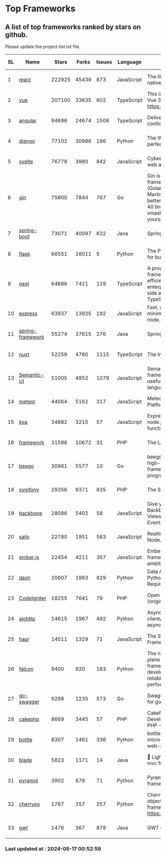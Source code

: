 # Top Frameworks
## A list of top frameworks ranked by stars on github.  
Please update the project-list.txt file.

| SL| Name  | Stars| Forks| Issues | Language | Description | Last Commit |
| --| ------| -----| ---- | ------ | -------- | ----------- | ----------- |
| 1 | [react](https://github.com/facebook/react) | 222925 | 45439 | 873 | JavaScript | The library for web and native user interfaces. | 2024-05-17 00:29:05 |
| 2 | [vue](https://github.com/vuejs/vue) | 207100 | 33635 | 602 | TypeScript | This is the repo for Vue 2. For Vue 3, go to https://github.com/vuejs/core | 2023-12-31 13:23:55 |
| 3 | [angular](https://github.com/angular/angular) | 94696 | 24674 | 1508 | TypeScript | Deliver web apps with confidence 🚀 | 2024-05-17 00:32:14 |
| 4 | [django](https://github.com/django/django) | 77102 | 30986 | 186 | Python | The Web framework for perfectionists with deadlines. | 2024-05-17 00:25:23 |
| 5 | [svelte](https://github.com/sveltejs/svelte) | 76778 | 3980 | 842 | JavaScript | Cybernetically enhanced web apps | 2024-05-16 21:28:21 |
| 6 | [gin](https://github.com/gin-gonic/gin) | 75800 | 7844 | 767 | Go | Gin is a HTTP web framework written in Go (Golang). It features a Martini-like API with much better performance -- up to 40 times faster. If you need smashing performance, get yourself some Gin. | 2024-05-14 02:25:54 |
| 7 | [spring-boot](https://github.com/spring-projects/spring-boot) | 73071 | 40097 | 632 | Java | Spring Boot | 2024-05-16 22:38:07 |
| 8 | [flask](https://github.com/pallets/flask) | 66551 | 16011 | 5 | Python | The Python micro framework for building web applications. | 2024-05-11 15:40:26 |
| 9 | [nest](https://github.com/nestjs/nest) | 64686 | 7421 | 119 | TypeScript | A progressive Node.js framework for building efficient, scalable, and enterprise-grade server-side applications with TypeScript/JavaScript 🚀 | 2024-05-16 07:04:40 |
| 10 | [express](https://github.com/expressjs/express) | 63937 | 13925 | 192 | JavaScript | Fast, unopinionated, minimalist web framework for node. | 2024-05-14 02:31:23 |
| 11 | [spring-framework](https://github.com/spring-projects/spring-framework) | 55274 | 37615 | 276 | Java | Spring Framework | 2024-05-16 14:47:02 |
| 12 | [nuxt](https://github.com/nuxt/nuxt) | 52259 | 4780 | 1115 | TypeScript | The Intuitive Vue Framework. | 2024-05-16 21:14:39 |
| 13 | [Semantic-UI](https://github.com/Semantic-Org/Semantic-UI) | 51005 | 4952 | 1079 | JavaScript | Semantic is a UI component framework based around useful principles from natural language. | 2023-01-11 17:05:32 |
| 14 | [meteor](https://github.com/meteor/meteor) | 44064 | 5162 | 317 | JavaScript | Meteor, the JavaScript App Platform | 2024-05-15 19:06:35 |
| 15 | [koa](https://github.com/koajs/koa) | 34882 | 3215 | 57 | JavaScript | Expressive middleware for node.js using ES2017 async functions | 2024-04-22 06:25:10 |
| 16 | [framework](https://github.com/laravel/framework) | 31588 | 10672 | 31 | PHP | The Laravel Framework. | 2024-05-16 21:44:26 |
| 17 | [beego](https://github.com/beego/beego) | 30961 | 5577 | 10 | Go | beego is an open-source, high-performance web framework for the Go programming language. | 2024-05-15 14:10:56 |
| 18 | [symfony](https://github.com/symfony/symfony) | 29356 | 9371 | 835 | PHP | The Symfony PHP framework | 2024-05-16 14:44:43 |
| 19 | [backbone](https://github.com/jashkenas/backbone) | 28086 | 5402 | 58 | JavaScript | Give your JS App some Backbone with Models, Views, Collections, and Events | 2024-03-06 23:22:47 |
| 20 | [sails](https://github.com/balderdashy/sails) | 22780 | 1951 | 583 | JavaScript | Realtime MVC Framework for Node.js | 2024-05-15 20:11:48 |
| 21 | [ember.js](https://github.com/emberjs/ember.js) | 22454 | 4211 | 357 | JavaScript | Ember.js - A JavaScript framework for creating ambitious web applications | 2024-05-14 19:04:27 |
| 22 | [dash](https://github.com/plotly/dash) | 20607 | 1993 | 829 | Python | Data Apps & Dashboards for Python. No JavaScript Required. | 2024-05-15 19:22:03 |
| 23 | [CodeIgniter](https://github.com/bcit-ci/CodeIgniter) | 18255 | 7641 | 79 | PHP | Open Source PHP Framework (originally from EllisLab) | 2024-03-20 03:51:42 |
| 24 | [aiohttp](https://github.com/aio-libs/aiohttp) | 14615 | 1967 | 492 | Python | Asynchronous HTTP client/server framework for asyncio and Python | 2024-05-16 23:14:27 |
| 25 | [hapi](https://github.com/hapijs/hapi) | 14511 | 1329 | 71 | JavaScript | The Simple, Secure Framework Developers Trust | 2024-04-09 14:33:32 |
| 26 | [falcon](https://github.com/falconry/falcon) | 9400 | 920 | 163 | Python | The no-magic web data plane API and microservices framework for Python developers, with a focus on reliability, correctness, and performance at scale. | 2024-05-07 19:30:52 |
| 27 | [go-swagger](https://github.com/go-swagger/go-swagger) | 9298 | 1235 | 573 | Go | Swagger 2.0 implementation for go | 2024-05-13 17:21:38 |
| 28 | [cakephp](https://github.com/cakephp/cakephp) | 8669 | 3445 | 57 | PHP | CakePHP: The Rapid Development Framework for PHP - Official Repository | 2024-05-13 13:54:00 |
| 29 | [bottle](https://github.com/bottlepy/bottle) | 8307 | 1461 | 336 | Python | bottle.py is a fast and simple micro-framework for python web-applications. | 2024-01-03 22:31:48 |
| 30 | [blade](https://github.com/lets-blade/blade) | 5823 | 1171 | 14 | Java | :rocket: Lightning fast and elegant mvc framework for Java8 | 2023-06-16 05:18:49 |
| 31 | [pyramid](https://github.com/Pylons/pyramid) | 3902 | 878 | 71 | Python | Pyramid - A Python web framework | 2024-03-03 23:38:59 |
| 32 | [cherrypy](https://github.com/cherrypy/cherrypy) | 1787 | 357 | 257 | Python | CherryPy is a pythonic, object-oriented HTTP framework.      https://cherrypy.dev | 2024-04-22 23:41:04 |
| 33 | [gwt](https://github.com/gwtproject/gwt) | 1476 | 367 | 878 | Java | GWT Open Source Project | 2024-05-12 19:01:43 |

### Last updated at : 2024-05-17 00:52:59
